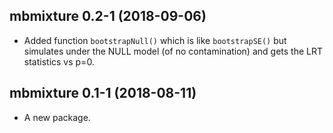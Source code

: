 ## mbmixture 0.2-1 (2018-09-06)

- Added function `bootstrapNull()` which is like `bootstrapSE()` but
  simulates under the NULL model (of no contamination) and gets the
  LRT statistics vs p=0.


## mbmixture 0.1-1 (2018-08-11)

- A new package.
